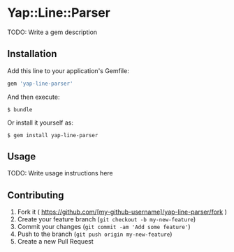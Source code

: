 # Yap::Line::Parser

TODO: Write a gem description

## Installation

Add this line to your application's Gemfile:

```ruby
gem 'yap-line-parser'
```

And then execute:

    $ bundle

Or install it yourself as:

    $ gem install yap-line-parser

## Usage

TODO: Write usage instructions here

## Contributing

1. Fork it ( https://github.com/[my-github-username]/yap-line-parser/fork )
2. Create your feature branch (`git checkout -b my-new-feature`)
3. Commit your changes (`git commit -am 'Add some feature'`)
4. Push to the branch (`git push origin my-new-feature`)
5. Create a new Pull Request
